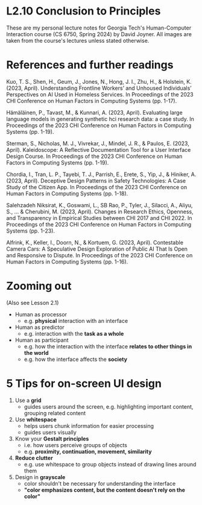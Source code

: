 # L2.10 Conclusion to Principles

These are my personal lecture notes for Georgia Tech's Human-Computer Interaction course (CS 6750, Spring 2024) by David Joyner. All images are taken from the course's lectures unless stated otherwise.

# References and further readings

Kuo, T. S., Shen, H., Geum, J., Jones, N., Hong, J. I., Zhu, H., & Holstein, K. (2023, April). Understanding Frontline Workers’ and Unhoused Individuals’ Perspectives on AI Used in Homeless Services. In Proceedings of the 2023 CHI Conference on Human Factors in Computing Systems (pp. 1-17).

Hämäläinen, P., Tavast, M., & Kunnari, A. (2023, April). Evaluating large language models in generating synthetic hci research data: a case study. In Proceedings of the 2023 CHI Conference on Human Factors in Computing Systems (pp. 1-19).

Sterman, S., Nicholas, M. J., Vivrekar, J., Mindel, J. R., & Paulos, E. (2023, April). Kaleidoscope: A Reflective Documentation Tool for a User Interface Design Course. In Proceedings of the 2023 CHI Conference on Human Factors in Computing Systems (pp. 1-19).

Chordia, I., Tran, L. P., Tayebi, T. J., Parrish, E., Erete, S., Yip, J., & Hiniker, A. (2023, April). Deceptive Design Patterns in Safety Technologies: A Case Study of the Citizen App. In Proceedings of the 2023 CHI Conference on Human Factors in Computing Systems (pp. 1-18).

Salehzadeh Niksirat, K., Goswami, L., SB Rao, P., Tyler, J., Silacci, A., Aliyu, S., … & Cherubini, M. (2023, April). Changes in Research Ethics, Openness, and Transparency in Empirical Studies between CHI 2017 and CHI 2022. In Proceedings of the 2023 CHI Conference on Human Factors in Computing Systems (pp. 1-23).

Alfrink, K., Keller, I., Doorn, N., & Kortuem, G. (2023, April). Contestable Camera Cars: A Speculative Design Exploration of Public AI That Is Open and Responsive to Dispute. In Proceedings of the 2023 CHI Conference on Human Factors in Computing Systems (pp. 1-16).

# Zooming out

(Also see Lesson 2.1)
- Human as processor
    - e.g. **physical** interaction with an interface
- Human as predictor
    - e.g. interaction with the **task as a whole** 
- Human as participant
    - e.g. how the interaction with the interface **relates to other things in the world**
    - e.g. how the interface affects the **society**

# 5 Tips for on-screen UI design

1. Use a **grid**
    - guides users around the screen, e.g. highlighting important content, grouping related content
2. Use **whitespace**
    - helps users chunk information for easier processing
    - guides users visually
3. Know your **Gestalt principles**
    - i.e. how users perceive groups of objects
    - e.g. **proximity, continuation, movement, similarity**
4. **Reduce clutter**
    - e.g. use whitespace to group objects instead of drawing lines around them
5. Design in **grayscale**
    - color shouldn't be necessary for understanding the interface
    - **"color emphasizes content, but the content doesn't rely on the color"**